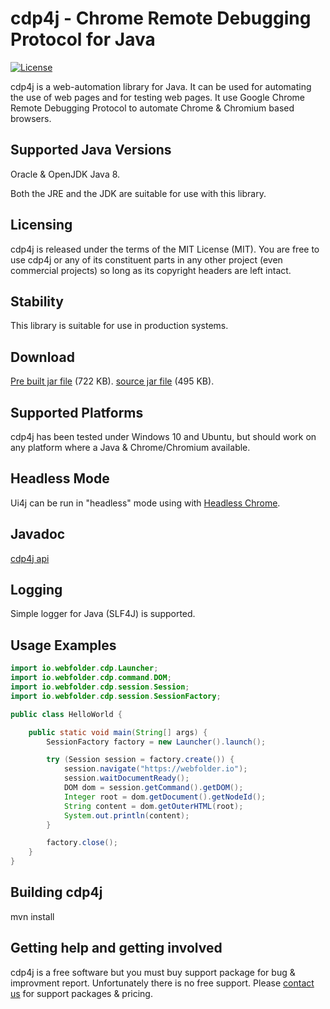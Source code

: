 cdp4j - Chrome Remote Debugging Protocol for Java
=================================================

[![License](http://img.shields.io/badge/license-MIT-blue.svg)](http://opensource.org/licenses/MIT)

cdp4j is a web-automation library for Java. It can be used for automating the use of web pages and for testing web pages.
It use Google Chrome Remote Debugging Protocol to automate Chrome & Chromium based browsers.

Supported Java Versions
-----------------------

Oracle & OpenJDK Java 8.

Both the JRE and the JDK are suitable for use with this library.

Licensing
---------

cdp4j is released under the terms of the MIT License (MIT).
You are free to use cdp4j or any of its constituent parts in any other project (even commercial projects) so long as its copyright headers are left intact.

Stability
---------
This library is suitable for use in production systems.

Download
--------
[Pre built jar file](https://webfolder.io/cdp4j-1.0.0.jar) (722 KB).
[source jar file](https://webfolder.io/cdp4j-1.0.0-sources.jar) (495 KB).


Supported Platforms
-------------------
cdp4j has been tested under Windows 10 and Ubuntu, but should work on any platform where a Java & Chrome/Chromium available.

Headless Mode
-------------
Ui4j can be run in "headless" mode using with [Headless Chrome](https://chromium.googlesource.com/chromium/src/+/lkgr/headless/README.md).

Javadoc
-------
[cdp4j api](https://webfolder.io/cdp4j/index.html)

Logging
-------
Simple logger for Java (SLF4J) is supported.

Usage Examples
--------------
```java
import io.webfolder.cdp.Launcher;
import io.webfolder.cdp.command.DOM;
import io.webfolder.cdp.session.Session;
import io.webfolder.cdp.session.SessionFactory;

public class HelloWorld {

    public static void main(String[] args) {
        SessionFactory factory = new Launcher().launch();

        try (Session session = factory.create()) {
            session.navigate("https://webfolder.io");
            session.waitDocumentReady();
            DOM dom = session.getCommand().getDOM();
            Integer root = dom.getDocument().getNodeId();
            String content = dom.getOuterHTML(root);
            System.out.println(content);
        }

        factory.close();
    }
}
```

Building cdp4j
--------------
mvn install

Getting help and getting involved
---------------------------------
cdp4j is a free software but you must buy support package for bug & improvment report. Unfortunately there is no free support.
Please [contact us](https://webfolder.io/support) for support packages & pricing.
